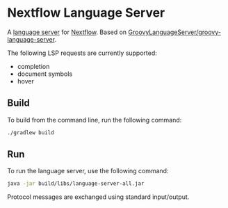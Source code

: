 # Nextflow Language Server

A [language server](https://microsoft.github.io/language-server-protocol/) for [Nextflow](https://nextflow.io/). Based on [GroovyLanguageServer/groovy-language-server](https://github.com/GroovyLanguageServer/groovy-language-server).

The following LSP requests are currently supported:

- completion
- document symbols
- hover

## Build

To build from the command line, run the following command:

```sh
./gradlew build
```

## Run

To run the language server, use the following command:

```sh
java -jar build/libs/language-server-all.jar
```

Protocol messages are exchanged using standard input/output.
